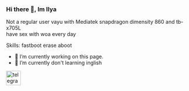 ### Hi there 👋, Im Ilya
Not a regular user vayu with Mediatek snapdragon dimensity 860 and tb-x705L    
have sex with woa every day

Skills: fastboot erase aboot

- 🔭 I’m currently working on this page. 
- 🌱 I’m currently don't learning inglish 


[<img src='https://cdn.jsdelivr.net/npm/simple-icons@3.0.1/icons/telegram.svg' alt='telegram' height='40'>](https://t.me/nedokaka)  

